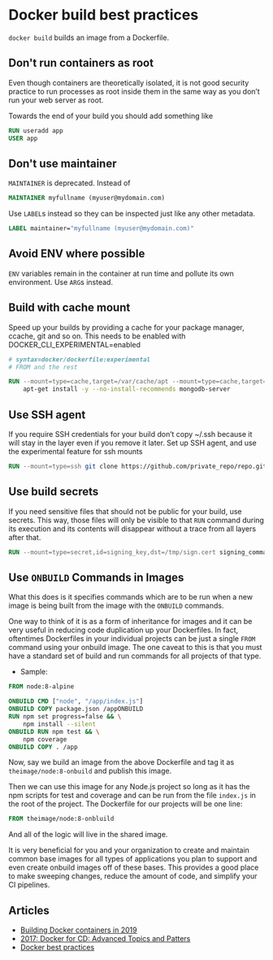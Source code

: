 # Docker build best practices

`docker build` builds an image from a Dockerfile.


## Don't run containers as root

Even though containers are theoretically isolated, it is not good security practice to run processes as root inside them in the same way as you don’t run your web server as root.

Towards the end of your build you should add something like

```Dockerfile
RUN useradd app
USER app
```
## Don't use maintainer


`MAINTAINER` is deprecated. Instead of

```Dockerfile
MAINTAINER myfullname (myuser@mydomain.com)
```

Use `LABEL`s instead so they can be inspected just like any other metadata.

```Dockerfile
LABEL maintainer="myfullname (myuser@mydomain.com)"
```

## Avoid ENV where possible

`ENV` variables remain in the container at run time and pollute its own environment. Use `ARG`s instead.


## Build with cache mount

Speed up your builds by providing a cache for your package manager, ccache, git and so on. This needs to be enabled with DOCKER_CLI_EXPERIMENTAL=enabled

```Dockerfile
# syntax=docker/dockerfile:experimental
# FROM and the rest

RUN --mount=type=cache,target=/var/cache/apt --mount=type=cache,target=/var/lib/apt \
    apt-get install -y --no-install-recommends mongodb-server
```

## Use SSH agent

If you require SSH credentials for your build don’t copy ~/.ssh because it will stay in the layer even if you remove it later.
Set up SSH agent, and use the experimental feature for ssh mounts

```Dockerfile
RUN --mount=type=ssh git clone https://github.com/private_repo/repo.git
```

## Use build secrets

If you need sensitive files that should not be public for your build, use secrets. This way, those files will only be visible to that `RUN` command during its execution and its contents will disappear without a trace from all layers after that.

```Dockerfile
RUN --mount=type=secret,id=signing_key,dst=/tmp/sign.cert signing_command
```

## Use `ONBUILD` Commands in Images

 What this does is it specifies commands which are to be run when a new image is being built from the image with the `ONBUILD` commands.

One way to think of it is as a form of inheritance for images and it can be very useful in reducing code duplication up your Dockerfiles. In fact, oftentimes Dockerfiles in your individual projects can be just a single `FROM` command using your onbuild image. The one caveat to this is that you must have a standard set of build and run commands for all projects of that type.

* Sample:

```Dockerfile
FROM node:8-alpine

ONBUILD CMD ["node", "/app/index.js"]
ONBUILD COPY package.json /appONBUILD
RUN npm set progress=false && \
    npm install --silent
ONBUILD RUN npm test && \
    npm coverage
ONBUILD COPY . /app
```

Now, say we build an image from the above Dockerfile and tag it as `theimage/node:8-onbuild` and publish this image.

Then we can use this image for any Node.js project so long as it has the npm scripts for test and coverage and can be run from the file `index.js` in the root of the project. The Dockerfile for our projects will be one line:

```Dockerfile
FROM theimage/node:8-onbluild
```

And all of the logic will live in the shared image.

It is very beneficial for you and your organization to create and maintain common base images for all types of applications you plan to support and even create onbuild images off of these bases. This provides a good place to make sweeping changes, reduce the amount of code, and simplify your CI pipelines.

## Articles

* [Building Docker containers in 2019](https://ownyourbits.com/2019/05/13/building-docker-containers-in-2019/)
* [2017: Docker for CD: Advanced Topics and Patters](https://tech.cars.com/docker-for-continuous-delivery-advanced-topics-and-patterns-7532235998af)
* [Docker best practices](https://docs.docker.com/develop/develop-images/dockerfile_best-practices)
